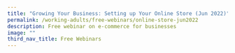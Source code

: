 ```yaml
---
title: "Growing Your Business: Setting up Your Online Store (Jun 2022)"
permalink: /working-adults/free-webinars/online-store-jun2022
description: Free webinar on e-commerce for businesses
image: ""
third_nav_title: Free Webinars
---
```

